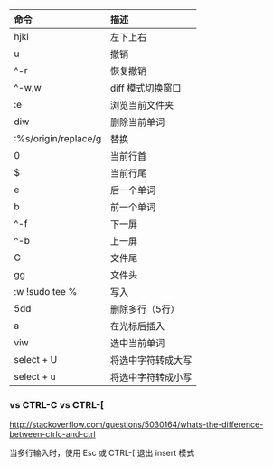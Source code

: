 | 命令                 | 描述               |
|:---------------------|:-------------------|
| hjkl                 | 左下上右           |
| u                    | 撤销               |
| ^-r                  | 恢复撤销           |
| ^-w,w                | diff 模式切换窗口  |
| :e                   | 浏览当前文件夹     |
| diw                  | 删除当前单词       |
| :%s/origin/replace/g | 替换               |
| 0                    | 当前行首           |
| $                    | 当前行尾           |
| e                    | 后一个单词         |
| b                    | 前一个单词         |
| ^-f                  | 下一屏             |
| ^-b                  | 上一屏             |
| G                    | 文件尾             |
| gg                   | 文件头             |
| :w !sudo tee %       | 写入               |
| 5dd                  | 删除多行（5行）    |
| a                    | 在光标后插入       |
| viw                  | 选中当前单词       |
| select + U           | 将选中字符转成大写 |
| select + u           | 将选中字符转成小写 |

### <Esc> vs CTRL-C vs CTRL-[

http://stackoverflow.com/questions/5030164/whats-the-difference-between-ctrlc-and-ctrl

当多行输入时，使用 Esc 或 CTRL-[ 退出 insert 模式
